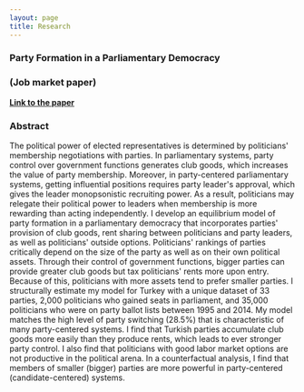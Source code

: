 ```yaml
---
layout: page
title: Research
---
```

### Party Formation in a Parliamentary Democracy ###

### (Job market paper)  ###

**[Link to the paper](https://selcencakir.github.io/img/Cakir_May2018.pdf)**

### Abstract  ###


The political power of elected representatives is determined by politicians' membership negotiations with parties. In parliamentary systems, party control over government functions generates club goods, which increases the value of party membership. Moreover, in party-centered parliamentary systems, getting influential positions requires party leader's approval, which gives the leader monopsonistic recruiting power. As a result, politicians may relegate their political power to leaders when membership is more rewarding than acting independently. I develop an equilibrium model of party formation in a parliamentary democracy that incorporates parties' provision of club goods, rent sharing between politicians and party leaders, as well as politicians' outside options. Politicians' rankings of parties critically depend on the size of the party as well as on their own political assets. Through their control of government functions, bigger parties can provide greater club goods but tax politicians' rents more upon entry. Because of this, politicians with more assets tend to prefer smaller parties. I structurally estimate my model for Turkey with a unique dataset of 33 parties, 2,000 politicians who gained seats in parliament, and 35,000 politicians who were on party ballot lists between 1995 and 2014. My model matches the high level of party switching (28.5%) that is characteristic of many party-centered systems. I find that Turkish parties accumulate club goods more easily than they produce rents, which leads to ever stronger party control. I also find that politicians with good labor market options are not productive in the political arena. In a counterfactual analysis, I find that members of smaller (bigger) parties are more powerful in party-centered (candidate-centered) systems.

